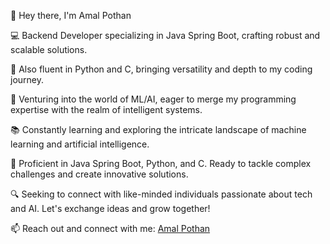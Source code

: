 👋 Hey there, I'm Amal Pothan

💻 Backend Developer specializing in Java Spring Boot, crafting robust and scalable solutions.

🐍 Also fluent in Python and C, bringing versatility and depth to my coding journey.

🌟 Venturing into the world of ML/AI, eager to merge my programming expertise with the realm of intelligent systems.

📚 Constantly learning and exploring the intricate landscape of machine learning and artificial intelligence.

🔧 Proficient in Java Spring Boot, Python, and C. Ready to tackle complex challenges and create innovative solutions.

🔍 Seeking to connect with like-minded individuals passionate about tech and AI. Let's exchange ideas and grow together!

📫 Reach out and connect with me: [Amal Pothan](https://www.linkedin.com/in/pothan/)
